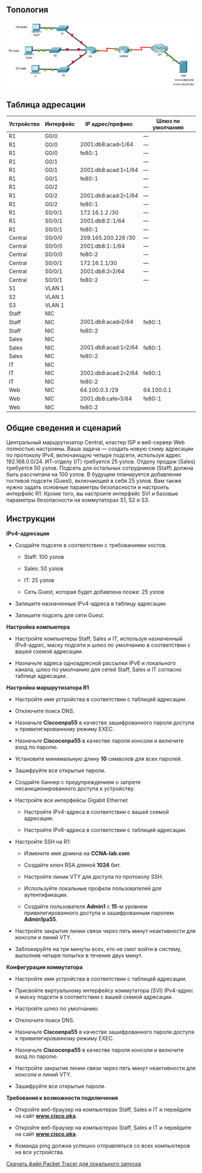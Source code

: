 ## Топология

![](./assets/topology.png)

## Таблица адресации

| Устройство | Интерфейс | IP адрес/префикс     | Шлюз по умолчанию |
|------------|-----------|----------------------|-------------------|
| R1         | G0/0      |                      | —                 |
| R1         | G0/0      | 2001:db8:acad።1/64   | —                 |
| R1         | G0/0      | fe80::1              | —                 |
| R1         | G0/1      |                      | —                 |
| R1         | G0/1      | 2001:db8:acad:1።1/64 | —                 |
| R1         | G0/1      | fe80::1              | —                 |
| R1         | G0/2      |                      | —                 |
| R1         | G0/2      | 2001:db8:acad:2።1/64 | —                 |
| R1         | G0/2      | fe80::1              | —                 |
| R1         | S0/0/1    | 172.16.1.2 /30       | —                 |
| R1         | S0/0/1    | 2001:db8:2::1/64     | —                 |
| R1         | S0/0/1    | fe80::1              | —                 |
| Central    | S0/0/0    | 209.165.200.226 /30  | —                 |
| Central    | S0/0/0    | 2001:db8:1::1/64     | —                 |
| Central    | S0/0/0    | fe80::2              | —                 |
| Central    | S0/0/1    | 172.16.1.1/30        | —                 |
| Central    | S0/0/1    | 2001:db8:2።2/64      | —                 |
| Central    | S0/0/1    | fe80::2              | —                 |
| S1         | VLAN 1    |                      |                   |
| S2         | VLAN 1    |                      |                   |
| S3         | VLAN 1    |                      |                   |
| Staff      | NIC       |                      |                   |
| Staff      | NIC       | 2001:db8:acad።2/64   | fe80::1           |
| Staff      | NIC       | fe80::2              |                   |
| Sales      | NIC       |                      |                   |
| Sales      | NIC       | 2001:db8:acad:1።2/64 | fe80::1           |
| Sales      | NIC       | fe80::2              |                   |
| IT         | NIC       |                      |                   |
| IT         | NIC       | 2001:db8:acad:2።2/64 | fe80::1           |
| IT         | NIC       | fe80::2              |                   |
| Web        | NIC       | 64.100.0.3 /29       | 64.100.0.1        |
| Web        | NIC       | 2001:db8:cafe።3/64   | fe80::1           |
| Web        | NIC       | fe80::2              |                   |

## Общие сведения и сценарий

Центральный маршрутизатор Central, кластер ISP и веб-сервер Web полностью настроены. Ваша задача — создать новую схему адресации по протоколу IPv4, включающую четыре подсети, используя адрес 192.168.0.0/24. ИТ-отделу (IT) требуется 25 узлов. Отделу продаж (Sales) требуется 50 узлов. Подсеть для остальных сотрудников (Staff) должна быть рассчитана на 100 узлов. В будущем планируется добавление гостевой подсети (Guest), включающей в себя 25 узлов. Вам также нужно задать основные параметры безопасности и настроить интерфейс R1. Кроме того, вы настроите интерфейс SVI и базовые параметры безопасности на коммутаторах S1, S2 и S3.

## Инструкции

**IPv4-адресация**

-   Создайте подсети в соответствии с требованиями хостов.

    -   Staff: 100 узлов

    -   Sales: 50 узлов

    -   IT: 25 узлов

    -   Сеть Guest, которая будет добавлена позже: 25 узлов

-   Запишите назначенные IPv4-адреса в таблицу адресации.

-   Запишите подсеть для сети Guest.

**Настройка компьютера**

-   Настройте компьютеры Staff, Sales и IT, используя назначенный IPv4-адрес, маску подсети и шлюз по умолчанию в соответствии с вашей схемой адресации.

-   Назначьте адреса одноадресной рассылки IPv6 и локального канала, шлюз по умолчанию для сетей Staff, Sales и IT согласно таблице адресации.

**Настройка маршрутизатора R1**

-   Настройте имя устройства в соответствии с таблицей адресации.

-   Отключите поиск DNS.

-   Назначьте **Ciscoenpa55** в качестве зашифрованного пароля доступа к привилегированному режиму EXEC.

-   Назначьте **Ciscoconpa55** в качестве пароля консоли и включите вход по паролю.

-   Установите минимальную длину **10** символов для всех паролей.

-   Зашифруйте все открытые пароли.

-   Создайте баннер с предупреждением о запрете несанкционированного доступа к устройству.

-   Настройте все интерфейсы Gigabit Ethernet

    -   Настройте IPv4-адреса в соответствии с вашей схемой адресации.

    -   Настройте IPv6-адреса в соответствии с таблицей адресации.

-   Настройте SSH на R1:

    -   Измените имя домена на **CCNA-lab.com**

    -   Создайте ключ RSA длиной **1024** бит.

    -   Настройте линии VTY для доступа по протоколу SSH.

    -   Используйте локальные профили пользователей для аутентификации.

    -   Создайте пользователя **Admin1** с **15**-м уровнем привилегированного доступа и зашифрованным паролем **Admin1pa55**.

-   Настройте закрытие линии связи через пять минут неактивности для консоли и линий VTY.

-   Заблокируйте на три минуты всех, кто не смог войти в систему, выполнив четыре попытки в течение двух минут.

**Конфигурация коммутатора**

-   Настройте имя устройства в соответствии с таблицей адресации.

-   Присвойте виртуальному интерфейсу коммутатора (SVI) IPv4-адрес и маску подсети в соответствии с вашей схемой адресации.

-   Настройте шлюз по умолчанию.

-   Отключите поиск DNS.

-   Назначьте **Ciscoenpa55** в качестве зашифрованного пароля доступа к привилегированному режиму EXEC.

-   Назначьте **Ciscoconpa55** в качестве пароля консоли и включите вход по паролю.

-   Настройте закрытие линии связи через пять минут неактивности для консоли и линий VTY.

-   Зашифруйте все открытые пароли.

**Требования к возможности подключения**

-   Откройте веб-браузер на компьютерах Staff, Sales и IT и перейдите на сайт **www.cisco.pka**.

-   Откройте веб-браузер на компьютерах Staff, Sales и IT и перейдите на сайт **www.cisco.pka**.

-   Команда ping должна успешно отправляться со всех компьютеров на все устройства.

[Скачать файл Packet Tracer для локального запуска](./assets/17.8.2-lab.pka)
